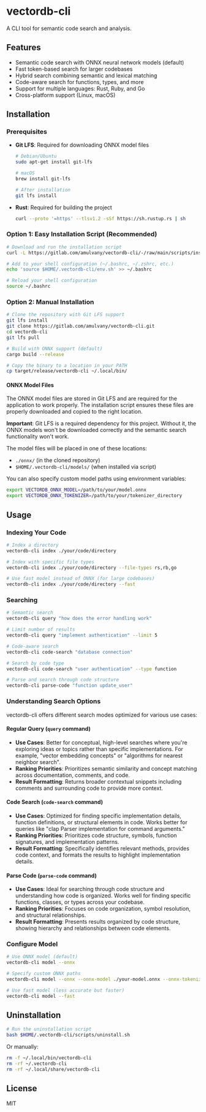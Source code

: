 # vectordb-cli

A CLI tool for semantic code search and analysis.

## Features

- Semantic code search with ONNX neural network models (default)
- Fast token-based search for larger codebases
- Hybrid search combining semantic and lexical matching
- Code-aware search for functions, types, and more
- Support for multiple languages: Rust, Ruby, and Go
- Cross-platform support (Linux, macOS)

## Installation

### Prerequisites

- **Git LFS**: Required for downloading ONNX model files
  ```bash
  # Debian/Ubuntu
  sudo apt-get install git-lfs
  
  # macOS
  brew install git-lfs
  
  # After installation
  git lfs install
  ```
- **Rust**: Required for building the project
  ```bash
  curl --proto '=https' --tlsv1.2 -sSf https://sh.rustup.rs | sh
  ```

### Option 1: Easy Installation Script (Recommended)

```bash
# Download and run the installation script
curl -L https://gitlab.com/amulvany/vectordb-cli/-/raw/main/scripts/install.sh | bash

# Add to your shell configuration (~/.bashrc, ~/.zshrc, etc.)
echo 'source $HOME/.vectordb-cli/env.sh' >> ~/.bashrc

# Reload your shell configuration
source ~/.bashrc
```

### Option 2: Manual Installation

```bash
# Clone the repository with Git LFS support
git lfs install
git clone https://gitlab.com/amulvany/vectordb-cli.git
cd vectordb-cli
git lfs pull

# Build with ONNX support (default)
cargo build --release

# Copy the binary to a location in your PATH
cp target/release/vectordb-cli ~/.local/bin/
```

#### ONNX Model Files

The ONNX model files are stored in Git LFS and are required for the application to work properly. The installation script ensures these files are properly downloaded and copied to the right location.

**Important**: Git LFS is a required dependency for this project. Without it, the ONNX models won't be downloaded correctly and the semantic search functionality won't work.

The model files will be placed in one of these locations:
- `./onnx/` (in the cloned repository)
- `$HOME/.vectordb-cli/models/` (when installed via script)

You can also specify custom model paths using environment variables:
```bash
export VECTORDB_ONNX_MODEL=/path/to/your/model.onnx
export VECTORDB_ONNX_TOKENIZER=/path/to/your/tokenizer_directory
```

## Usage

### Indexing Your Code

```bash
# Index a directory
vectordb-cli index ./your/code/directory

# Index with specific file types
vectordb-cli index ./your/code/directory --file-types rs,rb,go

# Use fast model instead of ONNX (for large codebases)
vectordb-cli index ./your/code/directory --fast
```

### Searching

```bash
# Semantic search
vectordb-cli query "how does the error handling work"

# Limit number of results
vectordb-cli query "implement authentication" --limit 5

# Code-aware search
vectordb-cli code-search "database connection"

# Search by code type
vectordb-cli code-search "user authentication" --type function

# Parse and search through code structure
vectordb-cli parse-code "function update_user"
```

### Understanding Search Options

vectordb-cli offers different search modes optimized for various use cases:

#### Regular Query (`query` command)
- **Use Cases**: Better for conceptual, high-level searches where you're exploring ideas or topics rather than specific implementations. For example, "vector embedding concepts" or "algorithms for nearest neighbor search".
- **Ranking Priorities**: Prioritizes semantic similarity and concept matching across documentation, comments, and code.
- **Result Formatting**: Returns broader contextual snippets including comments and surrounding code to provide more context.

#### Code Search (`code-search` command)
- **Use Cases**: Optimized for finding specific implementation details, function definitions, or structural elements in code. Works better for queries like "clap Parser implementation for command arguments."
- **Ranking Priorities**: Prioritizes code structure, symbols, function signatures, and implementation patterns.
- **Result Formatting**: Specifically identifies relevant methods, provides code context, and formats the results to highlight implementation details.

#### Parse Code (`parse-code` command)
- **Use Cases**: Ideal for searching through code structure and understanding how code is organized. Works well for finding specific functions, classes, or types across your codebase.
- **Ranking Priorities**: Focuses on code organization, symbol resolution, and structural relationships.
- **Result Formatting**: Presents results organized by code structure, showing hierarchy and relationships between code elements.

### Configure Model

```bash
# Use ONNX model (default)
vectordb-cli model --onnx

# Specify custom ONNX paths
vectordb-cli model --onnx --onnx-model ./your-model.onnx --onnx-tokenizer ./your-tokenizer

# Use fast model (less accurate but faster)
vectordb-cli model --fast
```

## Uninstallation

```bash
# Run the uninstallation script
bash $HOME/.vectordb-cli/scripts/uninstall.sh
```

Or manually:
```bash
rm -f ~/.local/bin/vectordb-cli
rm -rf ~/.vectordb-cli
rm -rf ~/.local/share/vectordb-cli
```

## License

MIT 